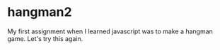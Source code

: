 # hangman2
My first assignment when I learned javascript was to make a hangman game. Let's try this again.
